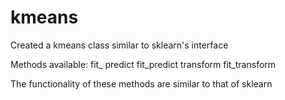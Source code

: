 # kmeans
Created a kmeans class similar to sklearn's interface

Methods available:
fit_
predict
fit_predict
transform
fit_transform

The functionality of these methods are similar to that of sklearn
